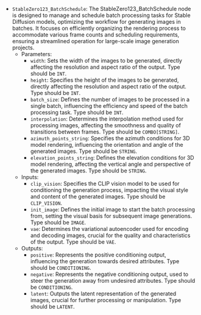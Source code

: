 - `StableZero123_BatchSchedule`: The StableZero123_BatchSchedule node is designed to manage and schedule batch processing tasks for Stable Diffusion models, optimizing the workflow for generating images in batches. It focuses on efficiently organizing the rendering process to accommodate various frame counts and scheduling requirements, ensuring a streamlined operation for large-scale image generation projects.
    - Parameters:
        - `width`: Sets the width of the images to be generated, directly affecting the resolution and aspect ratio of the output. Type should be `INT`.
        - `height`: Specifies the height of the images to be generated, directly affecting the resolution and aspect ratio of the output. Type should be `INT`.
        - `batch_size`: Defines the number of images to be processed in a single batch, influencing the efficiency and speed of the batch processing task. Type should be `INT`.
        - `interpolation`: Determines the interpolation method used for processing images, affecting the smoothness and quality of transitions between frames. Type should be `COMBO[STRING]`.
        - `azimuth_points_string`: Specifies the azimuth conditions for 3D model rendering, influencing the orientation and angle of the generated images. Type should be `STRING`.
        - `elevation_points_string`: Defines the elevation conditions for 3D model rendering, affecting the vertical angle and perspective of the generated images. Type should be `STRING`.
    - Inputs:
        - `clip_vision`: Specifies the CLIP vision model to be used for conditioning the generation process, impacting the visual style and content of the generated images. Type should be `CLIP_VISION`.
        - `init_image`: Defines the initial image to start the batch processing from, setting the visual basis for subsequent image generations. Type should be `IMAGE`.
        - `vae`: Determines the variational autoencoder used for encoding and decoding images, crucial for the quality and characteristics of the output. Type should be `VAE`.
    - Outputs:
        - `positive`: Represents the positive conditioning output, influencing the generation towards desired attributes. Type should be `CONDITIONING`.
        - `negative`: Represents the negative conditioning output, used to steer the generation away from undesired attributes. Type should be `CONDITIONING`.
        - `latent`: Outputs the latent representation of the generated images, crucial for further processing or manipulation. Type should be `LATENT`.
